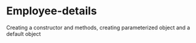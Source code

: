 # Employee-details
Creating a constructor and methods, creating parameterized object and a default object 
